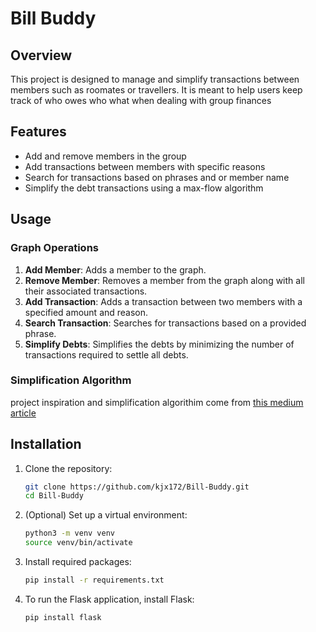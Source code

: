 # Bill Buddy

## Overview

This project is designed to manage and simplify transactions between members such as roomates or travellers. It is meant to help users keep track of who owes who what when dealing with group finances
## Features

- Add and remove members in the group
- Add transactions between members with specific reasons
- Search for transactions based on phrases and or member name
- Simplify the debt transactions using a max-flow algorithm

## Usage

### Graph Operations

1. **Add Member**: Adds a member to the graph.
2. **Remove Member**: Removes a member from the graph along with all their associated transactions.
3. **Add Transaction**: Adds a transaction between two members with a specified amount and reason.
4. **Search Transaction**: Searches for transactions based on a provided phrase.
5. **Simplify Debts**: Simplifies the debts by minimizing the number of transactions required to settle all debts.

### Simplification Algorithm

project inspiration and simplification algorithim come from [this medium article](https://medium.com/@mithunmk93/algorithm-behind-splitwises-debt-simplification-feature-8ac485e97688)

## Installation

1. Clone the repository:
    ```bash
    git clone https://github.com/kjx172/Bill-Buddy.git
    cd Bill-Buddy
    ```

2. (Optional) Set up a virtual environment:
    ```bash
    python3 -m venv venv
    source venv/bin/activate
    ```

3. Install required packages:
    ```bash
    pip install -r requirements.txt
    ```

4. To run the Flask application, install Flask:
    ```bash
    pip install flask
    ```
